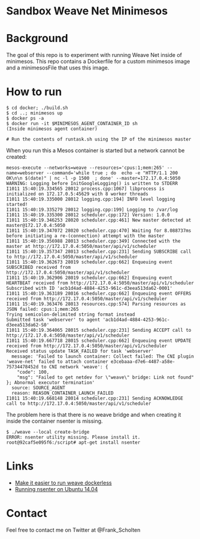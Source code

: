 # Sandbox Weave Net Minimesos

# Background

The goal of this repo is to experiment with running Weave Net inside of minimesos. This repo contains a Dockerfile for a custom minimesos image and a minimesosFile that uses this image.

# How to run

```
$ cd docker; ./build.sh
$ cd ..; minimesos up
$ docker ps -a
$ docker run -it $MINIMESOS_AGENT_CONTAINER_ID sh
(Inside minimesos agent container)

# Run the contents of runtask.sh using the IP of the minimesos master   

```

When you run this a Mesos container is started but a network cannot be created:

```
mesos-execute --networks=weave --resources='cpus:1;mem:265' --name=webserver --command='while true ; do  echo -e "HTTP/1.1 200 OK\n\n $(date)" | nc -l -p 1500  ; done' --master=172.17.0.4:5050            
WARNING: Logging before InitGoogleLogging() is written to STDERR
I1011 15:40:19.334565 28012 process.cpp:1067] libprocess is initialized on 172.17.0.5:45629 with 8 worker threads
I1011 15:40:19.335000 28012 logging.cpp:194] INFO level logging started!
I1011 15:40:19.335279 28012 logging.cpp:199] Logging to /var/log
I1011 15:40:19.335300 28012 scheduler.cpp:172] Version: 1.0.0
I1011 15:40:19.346253 28020 scheduler.cpp:461] New master detected at master@172.17.0.4:5050
I1011 15:40:19.347072 28020 scheduler.cpp:470] Waiting for 8.088737ms before initiating a re-(connection) attempt with the master
I1011 15:40:19.356988 28013 scheduler.cpp:349] Connected with the master at http://172.17.0.4:5050/master/api/v1/scheduler
I1011 15:40:19.357347 28013 scheduler.cpp:231] Sending SUBSCRIBE call to http://172.17.0.4:5050/master/api/v1/scheduler
I1011 15:40:19.362673 28019 scheduler.cpp:662] Enqueuing event SUBSCRIBED received from http://172.17.0.4:5050/master/api/v1/scheduler
I1011 15:40:19.362906 28019 scheduler.cpp:662] Enqueuing event HEARTBEAT received from http://172.17.0.4:5050/master/api/v1/scheduler
Subscribed with ID 'acb1d4ad-4884-4253-961c-d3eea513da62-0001'
I1011 15:40:19.363189 28016 scheduler.cpp:662] Enqueuing event OFFERS received from http://172.17.0.4:5050/master/api/v1/scheduler
I1011 15:40:19.363476 28013 resources.cpp:574] Parsing resources as JSON failed: cpus:1;mem:265
Trying semicolon-delimited string format instead
Submitted task 'webserver' to agent 'acb1d4ad-4884-4253-961c-d3eea513da62-S0'
I1011 15:40:19.364065 28015 scheduler.cpp:231] Sending ACCEPT call to http://172.17.0.4:5050/master/api/v1/scheduler
I1011 15:40:19.667718 28015 scheduler.cpp:662] Enqueuing event UPDATE received from http://172.17.0.4:5050/master/api/v1/scheduler
Received status update TASK_FAILED for task 'webserver'
  message: 'Failed to launch container: Collect failed: The CNI plugin 'weave-net' failed to attach container e3cebaaa-d7e6-4487-a58e-75734478452d to CNI network 'weave': {
    "code": 100,
    "msg": "Failed to get netdev for \"weave\" bridge: Link not found"
}; Abnormal executor termination'
  source: SOURCE_AGENT
  reason: REASON_CONTAINER_LAUNCH_FAILED
I1011 15:40:19.668148 28014 scheduler.cpp:231] Sending ACKNOWLEDGE call to http://172.17.0.4:5050/master/api/v1/scheduler
```

The problem here is that there is no weave bridge and when creating it inside the container nsenter is missing. 

```
$ ./weave --local create-bridge
ERROR: nsenter utility missing. Please install it.
root@92caf5e095f6:/script# apt-get install nsenter
```

# Links

* [Make it easier to run weave dockerless](https://github.com/weaveworks/weave/issues/1566)
* [Running nsenter on Ubuntu 14.04](http://askubuntu.com/questions/439056/why-there-is-no-nsenter-in-util-linux)

# Contact

Feel free to contact me on Twitter at @Frank_Scholten
